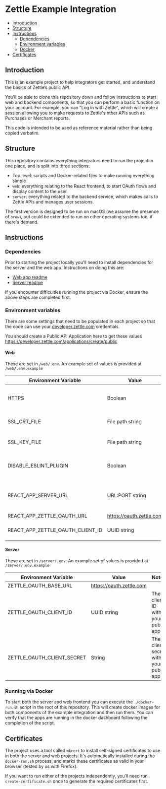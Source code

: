 # Zettle Example Integration

- [Introduction](#introduction) 
- [Structure](#structure)
- [Instructions](#instructions)
  - [Dependencies](#dependencies)
  - [Environment variables](#environment-variables)
  - [Docker](#running-via-docker)
- [Certificates](#certificates)

## Introduction

This is an example project to help integrators get started, and understand the basics of Zettle’s public API.

You'll be able to clone this repository down and follow instructions to start web and backend components, so that you can perform a basic function on your account. For example, you can "Log in with Zettle", which will create a session allowing you to make requests to Zettle's other APIs such as Purchases or Merchant reports.

This code is intended to be used as reference material rather than being copied verbatim.

## Structure

This repository contains everything integrators need to run the project in one place, and is split into three sections:

* Top level: scripts and Docker-related files to make running everything simple
* `web`: everything relating to the React frontend, to start OAuth flows and display content to the user.
* `server`: everything related to the backend service, which makes calls to Zettle APIs and manages user sessions.

The first version is designed to be run on macOS (we assume the presence of `brew`), but could be extended to run on other operating systems too, if there's demand.

## Instructions
### Dependencies
Prior to starting the project locally you'll need to install dependencies for the server and the web app. Instructions on doing this are:

- [Web app readme](./web/README.md#installing-dependencies)
- [Server readme](./server/README.md#dependencies)

If you encounter difficulties running the project via Docker, ensure the above steps are completed first. 

### Environment variables
There are some settings that need to be populated in each project so that the code can use your [developer.zettle.com](https://developer.zettle.com) credentials.

You should create a Public API Application here to get these values https://developer.zettle.com/applications/create/public 

#### Web
These are set in `/web/.env`. An example set of values is provided at `/web/.env.example`

| Environment Variable| Value | Notes |
|----|-----|----|
| HTTPS | Boolean | Required to be true to use Zettle auth |
| SSL_CRT_FILE | File path string | For development server use |
| SSL_KEY_FILE | File path string | For development server use |
| DISABLE_ESLINT_PLUGIN | Boolean | Set to false to enforce lint/format rules |
| REACT_APP_SERVER_URL | URL:PORT string | Change this if you run the server at a different address |
| REACT_APP_ZETTLE_OAUTH_URL | https://oauth.zettle.com | |
| REACT_APP_ZETTLE_OAUTH_CLIENT_ID | UUID string | The client ID within your public app |

#### Server
These are set in `/server/.env`. An example set of values is provided at `/server/.env.example`

| Environment Variable| Value | Notes |
|----|-----|----|
| ZETTLE_OAUTH_BASE_URL | https://oauth.zettle.com | |
| ZETTLE_OAUTH_CLIENT_ID | UUID string | The client ID within your public app |
| ZETTLE_OAUTH_CLIENT_SECRET | String |The client secret within your public app |

### Running via Docker
To start both the server and web frontend you can execute the `./docker-run.sh` script in the root of this repository.
This will create docker images for both components of the example integration and then run them. You can verify that
the apps are running in the docker dashboard following the completion of the script.

## Certificates
The project uses a tool called `mkcert` to install self-signed certificates to use in both the server and web projects. It's automatically installed during the `docker-run.sh` process, and marks these certificates as valid in your browser (tested by us with Firefox).

If you want to run either of the projects independently, you'll need run `create-certificate.sh` once to generate the required certificates first.
